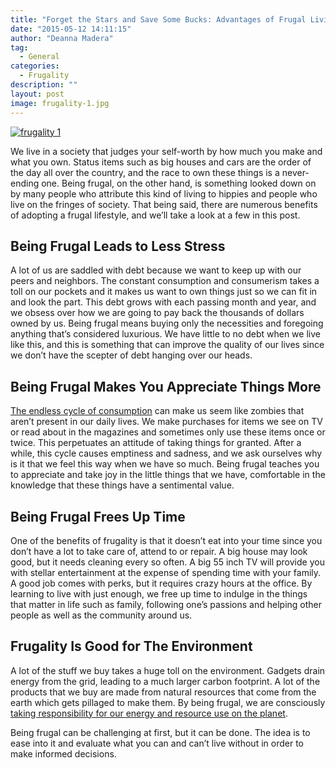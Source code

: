 ```yaml
---
title: "Forget the Stars and Save Some Bucks: Advantages of Frugal Living"
date: "2015-05-12 14:11:15"
author: "Deanna Madera"
tag:
  - General
categories:
  - Frugality
description: ""
layout: post
image: frugality-1.jpg
---
```


[![frugality 1](/frugality-1.jpg)](/frugality-1.jpg)

We live in a society that judges your self-worth by how much you make and what you own. Status items such as big houses and cars are the order of the day all over the country, and the race to own these things is a never-ending one. Being frugal, on the other hand, is something looked down on by many people who attribute this kind of living to hippies and people who live on the fringes of society. That being said, there are numerous benefits of adopting a frugal lifestyle, and we’ll take a look at a few in this post.

## Being Frugal Leads to Less Stress

A lot of us are saddled with debt because we want to keep up with our peers and neighbors. The constant consumption and consumerism takes a toll on our pockets and it makes us want to own things just so we can fit in and look the part. This debt grows with each passing month and year, and we obsess over how we are going to pay back the thousands of dollars owned by us. Being frugal means buying only the necessities and foregoing anything that’s considered luxurious. We have little to no debt when we live like this, and this is something that can improve the quality of our lives since we don’t have the scepter of debt hanging over our heads.

## Being Frugal Makes You Appreciate Things More

[The endless cycle of consumption](https://www.huffingtonpost.com/amitai-etzioni/the-crisis-of-american-co_b_1855390.html) can make us seem like zombies that aren’t present in our daily lives. We make purchases for items we see on TV or read about in the magazines and sometimes only use these items once or twice. This perpetuates an attitude of taking things for granted. After a while, this cycle causes emptiness and sadness, and we ask ourselves why is it that we feel this way when we have so much. Being frugal teaches you to appreciate and take joy in the little things that we have, comfortable in the knowledge that these things have a sentimental value.

## Being Frugal Frees Up Time

One of the benefits of frugality is that it doesn’t eat into your time since you don’t have a lot to take care of, attend to or repair. A big house may look good, but it needs cleaning every so often. A big 55 inch TV will provide you with stellar entertainment at the expense of spending time with your family. A good job comes with perks, but it requires crazy hours at the office. By learning to live with just enough, we free up time to indulge in the things that matter in life such as family, following one’s passions and helping other people as well as the community around us.

## Frugality Is Good for The Environment

A lot of the stuff we buy takes a huge toll on the environment. Gadgets drain energy from the grid, leading to a much larger carbon footprint. A lot of the products that we buy are made from natural resources that come from the earth which gets pillaged to make them. By being frugal, we are consciously [taking responsibility for our energy and resource use on the planet](https://www.wisebread.com/cheap-green-how-to-save-money-and-environment).

Being frugal can be challenging at first, but it can be done. The idea is to ease into it and evaluate what you can and can’t live without in order to make informed decisions.
